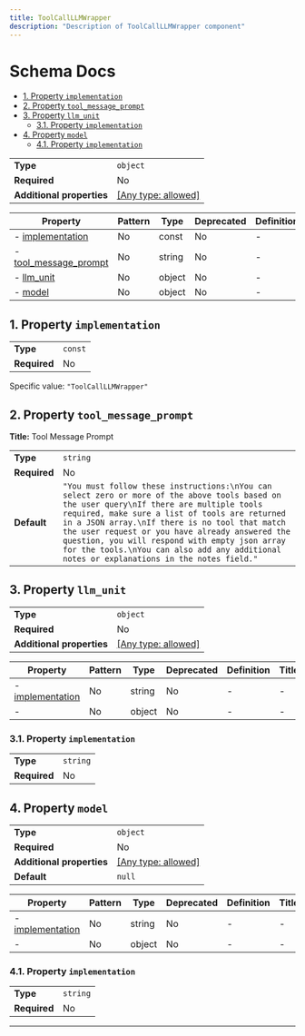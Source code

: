 ```yaml
---
title: ToolCallLLMWrapper
description: "Description of ToolCallLLMWrapper component"
---
```

# Schema Docs

- [1. Property `implementation`](#implementation)
- [2. Property `tool_message_prompt`](#tool_message_prompt)
- [3. Property `llm_unit`](#llm_unit)
  - [3.1. Property `implementation`](#llm_unit_implementation)
- [4. Property `model`](#model)
  - [4.1. Property `implementation`](#model_implementation)

|                           |                                                                           |
| ------------------------- | ------------------------------------------------------------------------- |
| **Type**                  | `object`                                                                  |
| **Required**              | No                                                                        |
| **Additional properties** | [[Any type: allowed]](# "Additional Properties of any type are allowed.") |

| Property                                       | Pattern | Type   | Deprecated | Definition | Title/Description   |
| ---------------------------------------------- | ------- | ------ | ---------- | ---------- | ------------------- |
| - [implementation](#implementation )           | No      | const  | No         | -          | -                   |
| - [tool_message_prompt](#tool_message_prompt ) | No      | string | No         | -          | Tool Message Prompt |
| - [llm_unit](#llm_unit )                       | No      | object | No         | -          | -                   |
| - [model](#model )                             | No      | object | No         | -          | -                   |

## <a name="implementation"></a>1. Property `implementation`

|              |         |
| ------------ | ------- |
| **Type**     | `const` |
| **Required** | No      |

Specific value: `"ToolCallLLMWrapper"`

## <a name="tool_message_prompt"></a>2. Property `tool_message_prompt`

**Title:** Tool Message Prompt

|              |                                                                                                                                                                                                                                                                                                                                                                                                                                             |
| ------------ | ------------------------------------------------------------------------------------------------------------------------------------------------------------------------------------------------------------------------------------------------------------------------------------------------------------------------------------------------------------------------------------------------------------------------------------------- |
| **Type**     | `string`                                                                                                                                                                                                                                                                                                                                                                                                                                    |
| **Required** | No                                                                                                                                                                                                                                                                                                                                                                                                                                          |
| **Default**  | `"You must follow these instructions:\nYou can select zero or more of the above tools based on the user query\nIf there are multiple tools required, make sure a list of tools are returned in a JSON array.\nIf there is no tool that match the user request or you have already answered the question, you will respond with empty json array for the tools.\nYou can also add any additional notes or explanations in the notes field."` |

## <a name="llm_unit"></a>3. Property `llm_unit`

|                           |                                                                           |
| ------------------------- | ------------------------------------------------------------------------- |
| **Type**                  | `object`                                                                  |
| **Required**              | No                                                                        |
| **Additional properties** | [[Any type: allowed]](# "Additional Properties of any type are allowed.") |

| Property                                      | Pattern | Type   | Deprecated | Definition | Title/Description |
| --------------------------------------------- | ------- | ------ | ---------- | ---------- | ----------------- |
| - [implementation](#llm_unit_implementation ) | No      | string | No         | -          | -                 |
| - [](#llm_unit_additionalProperties )         | No      | object | No         | -          | -                 |

### <a name="llm_unit_implementation"></a>3.1. Property `implementation`

|              |          |
| ------------ | -------- |
| **Type**     | `string` |
| **Required** | No       |

## <a name="model"></a>4. Property `model`

|                           |                                                                           |
| ------------------------- | ------------------------------------------------------------------------- |
| **Type**                  | `object`                                                                  |
| **Required**              | No                                                                        |
| **Additional properties** | [[Any type: allowed]](# "Additional Properties of any type are allowed.") |
| **Default**               | `null`                                                                    |

| Property                                   | Pattern | Type   | Deprecated | Definition | Title/Description |
| ------------------------------------------ | ------- | ------ | ---------- | ---------- | ----------------- |
| - [implementation](#model_implementation ) | No      | string | No         | -          | -                 |
| - [](#model_additionalProperties )         | No      | object | No         | -          | -                 |

### <a name="model_implementation"></a>4.1. Property `implementation`

|              |          |
| ------------ | -------- |
| **Type**     | `string` |
| **Required** | No       |

----------------------------------------------------------------------------------------------------------------------------
